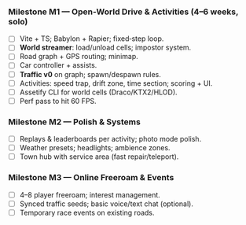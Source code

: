 ### Milestone M1 — Open‑World Drive & Activities (4–6 weeks, solo)

- [ ] Vite + TS; Babylon + Rapier; fixed‑step loop.
- [ ] **World streamer**: load/unload cells; impostor system.
- [ ] Road graph + GPS routing; minimap.
- [ ] Car controller + assists.
- [ ] **Traffic v0** on graph; spawn/despawn rules.
- [ ] Activities: speed trap, drift zone, time section; scoring + UI.
- [ ] Assetify CLI for world cells (Draco/KTX2/HLOD).
- [ ] Perf pass to hit 60 FPS.

### Milestone M2 — Polish & Systems

- [ ] Replays & leaderboards per activity; photo mode polish.
- [ ] Weather presets; headlights; ambience zones.
- [ ] Town hub with service area (fast repair/teleport).

### Milestone M3 — Online Freeroam & Events

- [ ] 4–8 player freeroam; interest management.
- [ ] Synced traffic seeds; basic voice/text chat (optional).
- [ ] Temporary race events on existing roads.
